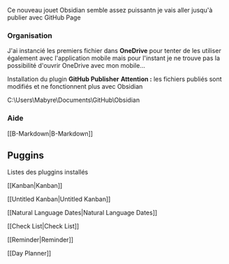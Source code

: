 Ce nouveau jouet Obsidian semble assez puissantn je vais aller jusqu'à publier avec GitHub Page

### Organisation

J'ai instancié les premiers fichier dans **OneDrive** pour tenter de les utiliser également avec l'application mobile mais pour l'instant je ne trouve pas la possibilité d'ouvrir OneDrive avec mon mobile...

Installation du plugin **GitHub Publisher**
**Attention :** les fichiers publiés sont modifiés et ne fonctionnent plus avec Obsidian


C:\\Users\\Mabyre\\Documents\\GitHub\\Obsidian


### Aide
[[B-Markdown|B-Markdown]]

## Puggins

Listes des pluggins installés

[[Kanban|Kanban]]

[[Untitled Kanban|Untitled Kanban]]

[[Natural Language Dates|Natural Language Dates]]

[[Check List|Check List]]

[[Reminder|Reminder]]

[[Day Planner]]
